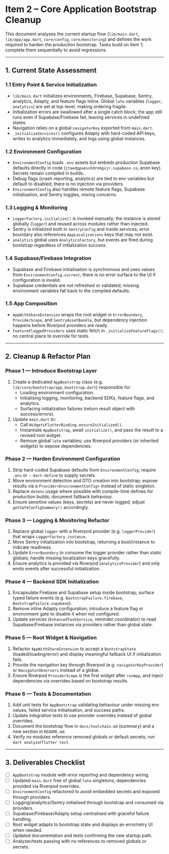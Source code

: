 # Item 2 – Core Application Bootstrap Cleanup

This document analyses the current startup flow (`lib/main.dart`, `lib/app/app.dart`, `core/config`, `core/monitoring`) and defines the work required to harden the production bootstrap. Tasks build on Item 1; complete them sequentially to avoid regressions.

---
## 1. Current State Assessment

### 1.1 Entry Point & Service Initialization
- `lib/main.dart` initializes environments, Firebase, Supabase, Sentry, analytics, Adapty, and feature flags inline. Global `late` variables (`logger`, `analytics`) are set at top-level, making ordering fragile.
- Initialization errors are swallowed after a single catch block; the app still runs even if Supabase/Firebase fail, leaving services in undefined states.
- Navigation relies on a global `navigatorKey` exported from `main.dart`.
- `_initializeServices()` configures Adapty with hard-coded API keys, writes to analytics immediately, and logs using global instances.

### 1.2 Environment Configuration
- `EnvironmentConfig` loads `.env` assets but embeds production Supabase defaults directly in code (`jtaedgpxesshdrnbgvjr.supabase.co`, anon key). Secrets remain compiled in builds.
- Debug flags (crash reporting, analytics) are tied to env variables but default to disabled; there is no injection via providers.
- `EnvironmentConfig` also handles remote feature flags, Supabase initialisation, and Sentry toggles, mixing concerns.

### 1.3 Logging & Monitoring
- `LoggerFactory.initialize()` is invoked manually; the instance is stored globally (`logger`) and reused across modules rather than injected.
- Sentry is initialized both in `SentryConfig` and inside services; error boundary also references `AppLocalizations` keys that may not exist.
- `analytics` global uses `AnalyticsFactory`, but events are fired during bootstrap regardless of initialization success.

### 1.4 Supabase/Firebase Integration
- Supabase and Firebase initialisation is synchronous and uses values from `EnvironmentConfig.current`; there is no error surface to the UI if configuration is invalid.
- Supabase credentials are not refreshed or validated; missing environment variables fall back to the compiled defaults.

### 1.5 App Composition
- `AppWithShareExtension` wraps the root widget in `ErrorBoundary`, `ProviderScope`, and `SentryAssetBundle`, but dependency injection happens before Riverpod providers are ready.
- `FeatureFlaggedProviders` uses static fetch in `_initializeFeatureFlags()`; no central place to override for tests.

---
## 2. Cleanup & Refactor Plan

### Phase 1 — Introduce Bootstrap Layer
1. Create a dedicated `AppBootstrap` class (e.g. `lib/core/bootstrap/app_bootstrap.dart`) responsible for:
   - Loading environment configuration.
   - Initialising logging, monitoring, backend SDKs, feature flags, and analytics.
   - Surfacing initialization failures (return result object with success/errors).
2. Update `main.dart` to:
   - Call `WidgetsFlutterBinding.ensureInitialized()`.
   - Instantiate `AppBootstrap`, await `initialize()`, and pass the result to a revised root widget.
   - Remove global `late` variables; use Riverpod providers (or inherited widgets) to expose dependencies.

### Phase 2 — Harden Environment Configuration
1. Strip hard-coded Supabase defaults from `EnvironmentConfig`; require `.env` or `--dart-define` to supply secrets.
2. Move environment detection and DTO creation into bootstrap; expose results via a `Provider<EnvironmentConfig>` instead of static singleton.
3. Replace `dotenv` usage where possible with compile-time defines for production builds; document fallback behaviour.
4. Ensure sensitive values (keys, secrets) are never logged; adjust `getSafeConfigSummary()` accordingly.

### Phase 3 — Logging & Monitoring Refactor
1. Replace global `logger` with a Riverpod provider (e.g. `loggerProvider`) that wraps `LoggerFactory.instance`.
2. Move Sentry initialization into bootstrap, returning a bool/instance to indicate readiness.
3. Update `ErrorBoundary` to consume the logger provider rather than static globals; handle missing localization keys gracefully.
4. Ensure analytics is provided via Riverpod (`analyticsProvider`) and only emits events after successful initialization.

### Phase 4 — Backend SDK Initialization
1. Encapsulate Firebase and Supabase setup inside bootstrap; surface typed failure events (e.g. `BootstrapFailure.firebase`, `BootstrapFailure.supabase`).
2. Remove inline Adapty configuration; introduce a feature flag or environment gate to disable it when not configured.
3. Update services (`EnhancedTaskService`, reminder coordinator) to read Supabase/Firebase instances via providers rather than global state.

### Phase 5 — Root Widget & Navigation
1. Refactor `AppWithShareExtension` to accept a `BootstrapState` (loaded/loading/error) and display meaningful fallback UI if initialization fails.
2. Provide the navigation key through Riverpod (e.g. `navigatorKeyProvider`) or `NavigatorObservers` instead of a global.
3. Ensure Riverpod `ProviderScope` is the first widget after `runApp`, and inject dependencies via overrides based on bootstrap results.

### Phase 6 — Tests & Documentation
1. Add unit tests for `AppBootstrap` validating behaviour under missing env values, failed service initialisation, and success paths.
2. Update integration tests to use provider overrides instead of global overrides.
3. Document the bootstrap flow in `docs/toolchain.md` (summary) and a new section in `README.md`.
4. Verify no modules reference removed globals or default secrets; run `dart analyze`/`flutter test`.

---
## 3. Deliverables Checklist
- [ ] `AppBootstrap` module with error reporting and dependency wiring.
- [ ] Updated `main.dart` free of global `late` singletons; dependencies provided via Riverpod overrides.
- [ ] `EnvironmentConfig` refactored to avoid embedded secrets and exposed through providers.
- [ ] Logging/analytics/Sentry initialised through bootstrap and consumed via providers.
- [ ] Supabase/Firebase/Adapty setup centralised with graceful failure handling.
- [ ] Root widget adapts to bootstrap state and displays an error/retry UI when needed.
- [ ] Updated documentation and tests confirming the new startup path.
- [ ] Analyzer/tests passing with no references to removed globals or secrets.
